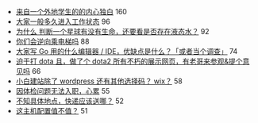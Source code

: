 - [来自一个外地学生的的内心独白](https://www.v2ex.com/t/588381) 160
- [大家一般多久进入工作状态](https://www.v2ex.com/t/588415) 96
- [为什么 判断一个星球有没有生命，还要看是否存在液态水？](https://www.v2ex.com/t/588410) 92
- [你们会逆向乘电梯吗](https://www.v2ex.com/t/588400) 88
- [大家写 Go 用的什么编辑器 / IDE，优缺点是什么？「或者当个调查」](https://www.v2ex.com/t/588469) 74
- [迫于打 dota 且，做了个 dota2 所有不朽的展示网页，有老哥来参观&提个意见吗](https://www.v2ex.com/t/588535) 66
- [小白建站除了 wordpress 还有其他选择码？ wix？](https://www.v2ex.com/t/588399) 58
- [因体检问题无法入职，心累](https://www.v2ex.com/t/588548) 55
- [不知具体地点，快递应该送哪？](https://www.v2ex.com/t/588431) 52
- [这主机配置值不值？](https://www.v2ex.com/t/588414) 51